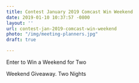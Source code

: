 ```yaml
---
title: Contest January 2019 Comcast Win Weekend
date: 2019-01-10 10:37:57 -0800
layout: ''
url: contest-jan-2019-comcast-win-weekend
photo: "/img/meeting-planners.jpg"
draft: true

---
```

Enter to Win a Weekend for Two

Weekend Giveaway. Two Nights